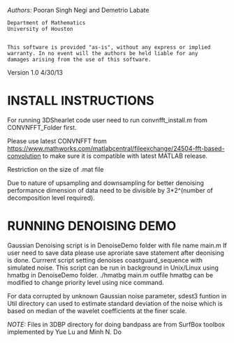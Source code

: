 *Authors:*	Pooran Singh Negi and Demetrio Labate

	Department of Mathematics
	University of Houston


	This software is provided "as-is", without any express or implied
	warranty. In no event will the authors be held liable for any 
	damages arising from the use of this software.


Version 1.0 4/30/13


# INSTALL INSTRUCTIONS


For running 3DShearlet code user need to  run
convnfft_install.m from CONVNFFT_Folder  first.

Please use latest CONVNFFT from
https://www.mathworks.com/matlabcentral/fileexchange/24504-fft-based-convolution to make sure it is compatible with latest MATLAB release.

Restriction on the size of .mat file

Due to nature of upsampling and downsampling for better denoising performance
dimension of data need to be divisible by 3*2^(number of decomposition level required).

# RUNNING DENOISING DEMO

Gaussian Denoising script is  in DenoiseDemo folder with file name main.m
If user need to save data please use aproriate save statement after deonising is done.
Currrent script setting  denoises coastguard_sequence with simulated noise.
This script can be run in background in Unix/Linux using hmatbg in DenoiseDemo folder.
./hmatbg main.m outfile 
hmatbg can be modified  to change priority level using nice command.


For data corrupted by unknown Gaussian noise parameter, sdest3 funtion in Util directory
can used to estimate standard deviation of the noise which is based on median of the wavelet coefficients at the finer scale.

*NOTE:* Files in 3DBP directory for doing bandpass are from SurfBox toolbox implemented by  Yue Lu and Minh N. Do

